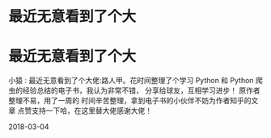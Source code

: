 # 最近无意看到了个大

# 最近无意看到了个大

小猿 : 最近无意看到了个大佬:路人甲。花时间整理了个学习 Python 和 Python 爬虫的经验总结的电子书，我认为非常不错， 分享给球友，互相学习进步！ 原作者整理不易，用了一周的 时间辛苦整理，拿到电子书的小伙伴不妨为作者知乎的文章 点赞支持一下哈，在这里替大佬感谢大佬！

2018-03-04